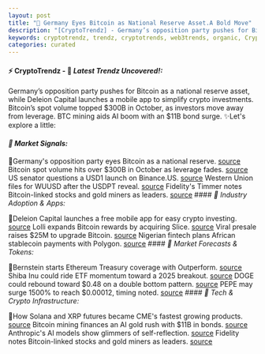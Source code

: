 ```yaml
---
layout: post
title: "🌌 Germany Eyes Bitcoin as National Reserve Asset.A Bold Move"
description: "[CryptoTrendz] - Germany’s opposition party pushes for Bitcoin as a national reserve asset, while Deleion Capital launches a mobile app to simplify crypto investments. Bitcoin’s spot volume topped $300B in October, as investors move away from leverage. BTC mining aids AI boom with an $11B bond surge."
keywords: cryptotrendz, trendz, cryptotrends, web3trends, organic, Crypto, mining, Digital, stablecoin, XRP, Investors, Bitcoin, African, Dogecoin, Ethereum, Market, PEPE, AI
categories: curated
---
```


#### ⚡ CryptoTrendz - 📌 *Latest Trendz Uncovered!:*

Germany’s opposition party pushes for Bitcoin as a national reserve asset, while Deleion Capital launches a mobile app to simplify crypto investments. Bitcoin’s spot volume topped $300B in October, as investors move away from leverage. BTC mining aids AI boom with an $11B bond surge. ✨Let's explore a little:


#### *🔖 Market Signals:*  

🔹Germany's opposition party eyes Bitcoin as a national reserve. [source](https://s.avyag.com/10c7) Bitcoin spot volume hits over $300B in October as leverage fades. [source](https://s.avyag.com/le38) US senator questions a USD1 launch on Binance.US. [source](https://s.avyag.com/n4fx) Western Union files for WUUSD after the USDPT reveal. [source](https://s.avyag.com/wnnv) Fidelity's Timmer notes Bitcoin-linked stocks and gold miners as leaders. [source](https://s.avyag.com/vg7f) #### *🔖 Industry Adoption & Apps:*  

🔹Deleion Capital launches a free mobile app for easy crypto investing. [source](https://s.avyag.com/t935) Lolli expands Bitcoin rewards by acquiring Slice. [source](https://s.avyag.com/59zk) Viral presale raises $25M to upgrade Bitcoin. [source](https://s.avyag.com/ifom) Nigerian fintech plans African stablecoin payments with Polygon. [source](https://s.avyag.com/ox7d) #### *🔖 Market Forecasts & Tokens:*  

🔹Bernstein starts Ethereum Treasury coverage with Outperform. [source](https://s.avyag.com/bj25) Shiba Inu could ride ETF momentum toward a 2025 breakout. [source](https://s.avyag.com/r2nw) DOGE could rebound toward $0.48 on a double bottom pattern. [source](https://s.avyag.com/lr9s) PEPE may surge 1500% to reach $0.00012, timing noted. [source](https://s.avyag.com/zf71) #### *🔖 Tech & Crypto Infrastructure:*  

🔹How Solana and XRP futures became CME's fastest growing products. [source](https://s.avyag.com/ssy9) Bitcoin mining finances an AI gold rush with $11B in bonds. [source](https://s.avyag.com/cntm) Anthropic's AI models show glimmers of self-reflection. [source](https://s.avyag.com/ef6a) Fidelity notes Bitcoin-linked stocks and gold miners as leaders. [source](https://s.avyag.com/vg7f)